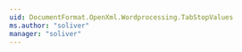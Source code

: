 ```yaml
---
uid: DocumentFormat.OpenXml.Wordprocessing.TabStopValues
ms.author: "soliver"
manager: "soliver"
---
```

